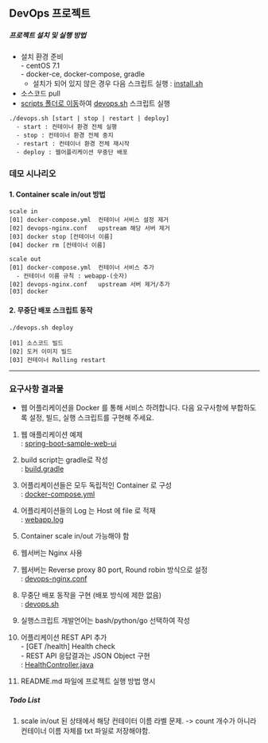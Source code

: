 DevOps 프로젝트  
---
##### 프로젝트  설치 및 실행 방법 
   - 설치 환경 준비  
    - centOS 7.1  
    - docker-ce, docker-compose, gradle 
     - 설치가 되어 있지 않은 경우 다음 스크립트 실행 : [install.sh](https://github.com/JungJinSu/spring-webservice-devops/blob/master/scripts/install.sh)  
   - 소스코드 pull  
   - <U>scripts 폴더로 이동</U>하여 [devops.sh](https://github.com/JungJinSu/spring-webservice-devops/blob/master/scripts/devops.sh) 스크립트 실행  
   ~~~
   ./devops.sh [start | stop | restart | deploy] 
     - start : 컨테이너 환경 전체 실행
     - stop : 컨테이너 환경 전체 중지 
     - restart : 컨테이너 환경 전체 재시작 
     - deploy : 웹어플리케이션 무중단 배포
   ~~~
     
### 데모 시나리오   
#### 1. Container scale in/out 방법   
    scale in  
    [01] docker-compose.yml  컨테이너 서비스 설정 제거
    [02] devops-nginx.conf   upstream 해당 서버 제거
    [03] docker stop [컨테이너 이름]
    [04] docker rm [컨테이너 이름]
    
    scale out  
    [01] docker-compose.yml  컨테이너 서비스 추가
      - 컨테이너 이름 규칙 : webapp-(숫자)  
    [02] devops-nginx.conf   upstream 서버 제거/추가 
    [03] docker


#### 2. 무중단 배포 스크립트 동작
    
    ./devops.sh deploy  
    
    [01] 소스코드 빌드
    [02] 도커 이미지 빌드 
    [03] 컨테이너 Rolling restart 


---
### 요구사항 결과물    

  - 웹 어플리케이션을 Docker 를 통해 서비스 하려합니다. 다음 요구사항에 부합하도록 설정, 빌드, 실행 스크립트를 구현해 주세요.  
  
  1. 웹 애플리케이션 예제  
    : [spring-boot-sample-web-ui](https://github.com/spring-projects/spring-boot/tree/v2.0.2.RELEASE/spring-boot-samples/spring-boot-sample-web-ui)
         
  2. build script는 gradle로 작성   
    : [build.gradle](https://github.com/JungJinSu/spring-webservice-devops/blob/master/build.gradle)  
 
  3. 어플리케이션들은 모두 독립적인 Container 로 구성  
    : [docker-compose.yml](https://github.com/JungJinSu/spring-webservice-devops/blob/master/build/docker-compose.yml)
     
  4. 어플리케이션들의 Log 는 Host 에 file 로 적재  
    : [webapp.log](https://github.com/JungJinSu/spring-webservice-devops/tree/master/log/webapp01)  
    
  5. Container scale in/out 가능해야 함  
  
  6. 웹서버는 Nginx 사용  
 
  7. 웹서버는 Reverse proxy 80 port, Round robin 방식으로 설정  
    : [devops-nginx.conf](https://github.com/JungJinSu/spring-webservice-devops/blob/master/nginx/conf/devops-nginx.conf)  
    
  8.  무중단 배포 동작을 구현 (배포 방식에 제한 없음)  
    : [devops.sh](https://github.com/JungJinSu/spring-webservice-devops/blob/master/scripts/devops.sh)  
   
  9. 실행스크립트 개발언어는 bash/python/go 선택하여 작성  
   
  10.  어플리케이션 REST API 추가  
     - [GET /health] Health check  
     - REST API 응답결과는 JSON Object 구현    
     : [HealthController.java](https://github.com/JungJinSu/spring-webservice-devops/blob/master/src/main/java/com/jjs/webservice/web/ui/mvc/HealthController.java)  
       
  11. README.md 파일에 프로젝트 실행 방법 명시 


 ##### Todo List
  1. scale in/out  된 상태에서 해당 컨테이터 이름 라벨 문제. -> count 개수가 아니라 컨테이너 이름 자체를 txt 파일로 저장해야함.
